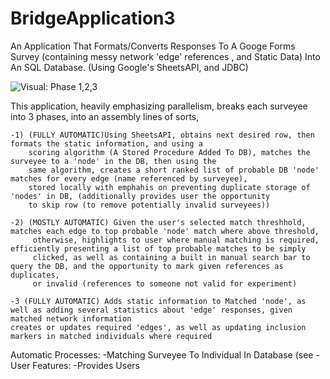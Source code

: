 # BridgeApplication3


An Application That Formats/Converts Responses To A Googe Forms Survey (containing messy network 'edge' references , and Static Data) Into An SQL Database. (Using Google's SheetsAPI, and JDBC)

![Visual: Phase 1,2,3](/BridgeApplication3/visuals/MatchedAutomatically.png?raw=true "3 Surveyees")

This application, heavily emphasizing parallelism, breaks each surveyee into 3 phases, into an assembly lines of sorts, 

    -1) (FULLY AUTOMATIC)Using SheetsAPI, obtains next desired row, then formats the static information, and using a 
        scoring algorithm (A Stored Procedure Added To DB), matches the surveyee to a 'node' in the DB, then using the
        same algorithm, creates a short ranked list of probable DB 'node' matches for every edge (name referenced by surveyee), 
        stored locally with emphahis on preventing duplicate storage of 'nodes' in DB, (additionally provides user the opportunity 
        to skip row (to remove potentially invalid surveyees))
    
    -2) (MOSTLY AUTOMATIC) Given the user's selected match threshhold, matches each edge to top probable 'node' match where above threshold, 
         otherwise, highlights to user where manual matching is required, efficiently presenting a list of top probable matches to be simply 
         clicked, as well as containing a built in manual search bar to query the DB, and the opportunity to mark given references as duplicates, 
         or invalid (references to someone not valid for experiment) 
        
    -3 (FULLY AUTOMATIC) Adds static information to Matched 'node', as well as adding several statistics about 'edge' responses, given matched network information 
    creates or updates required 'edges', as well as updating inclusion markers in matched individuals where required
        


Automatic Processes:
    -Matching Surveyee To Individual In Database (see 
    -
User Features:
    -Provides Users

